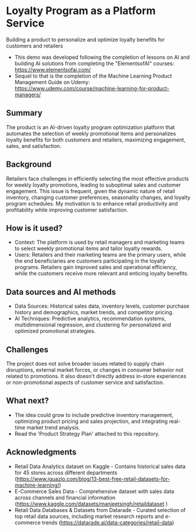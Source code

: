 # Loyalty Program as a Platform Service

Building a product to personalize and optimize loyalty benefits for customers and retailers
* This demo was developed following the completion of lessons on AI and building AI solutions from completing the "ElementsofAI" courses: https://www.elementsofai.com/
* Sequel to that is the completion of the Machine Learning Product Management Guide on Udemy: https://www.udemy.com/course/machine-learning-for-product-managers/

## Summary

The product is an AI-driven loyalty program optimization platform that automates the selection of weekly promotional items and personalizes loyalty benefits for both customers and retailers, maximizing engagement, sales, and satisfaction. 



## Background

Retailers face challenges in efficiently selecting the most effective products for weekly loyalty promotions, leading to suboptimal sales and customer engagement. This issue is frequent, given the dynamic nature of retail inventory, changing customer preferences, seasonality changes, and loyalty program schedules. My motivation is to enhance retail productivity and profitability while improving customer satisfaction. 



## How is it used?

* Context: The platform is used by retail managers and marketing teams to select weekly promotional items and tailor loyalty rewards.
* Users: Retailers and their marketing teams are the primary users, while the end beneficiaries are customers participating in the loyalty programs. Retailers gain improved sales and operational efficiency, while the customers receive more relevant and enticing loyalty benefits.


## Data sources and AI methods

* Data Sources: Historical sales data, inventory levels, customer purchase history and demographics, market trends, and competitor pricing.
* AI Techniques: Predictive analytics, recommendation systems, multidimensional regression, and clustering for personalized and optimized promotional strategies.


## Challenges

The project does not solve broader issues related to supply chain disruptions, external market forces, or changes in consumer behavior not related to promotions. It also doesn't directly address in-store experiences or non-promotional aspects of customer service and satisfaction.

## What next?

* The idea could grow to include predictive inventory management, optimizing product pricing and sales projection, and integrating real-time market trend analysis.
* Read the 'Product Strategy Plan' attached to this repository.


## Acknowledgments

* Retail Data Analytics dataset on Kaggle - Contains historical sales data for 45 stores across different departments (https://www.iguazio.com/blog/13-best-free-retail-datasets-for-machine-learning/)
* E-Commerce Sales Data - Comprehensive dataset with sales data across channels and financial information (https://www.kaggle.com/datasets/manjeetsingh/retaildataset )
* Retail Data Databases & Datasets from Datarade - Curated selection of top retail data sources, including market research reports and e-commerce trends (https://datarade.ai/data-categories/retail-data)
